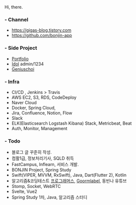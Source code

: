 Hi, there.

### - Channel
* https://gigas-blog.tistory.com
* https://github.com/bonjin-app

### - Side Project
* [Portfolio](http://gigas.synology.me:9090)
* [Idol](http://gigas.synology.me:9091) admin/1234
* [Geniuschoi](http://gigas.synology.me:7070/geniuschoi)

### - Infra
* CI/CD , Jenkins > Travis
* AWS EC2, S3, RDS, CodeDeploy
* Naver Cloud
* Docker, Spring Cloud,
* Jira, Confluence, Notion, Flow
* Slack
* ELK(Elasticsearch Logstash Kibana) Stack, Metricbeat, Beat
* Auth, Monitor, Management

### - Todo
* 블로그 글 꾸준히 작성.
* 컴활1급, 정보처리기사, SQLD 취득
* FastCampus, Inflearn, 서비스 개발.
* BONJIN Project, Spring Study
* Swift(VIPER, MVVM, RxSwift), Java, Dart(Flutter 2), Kotlin
* 알고리즘&코딩테스트 [프로그래머스](https://programmers.co.kr/), [Goormlabel](https://level.goorm.io), 동빈나 유튜브
* Stomp, Socket, WebRTC
* Svelte, Vue2
* Spring Study 1차, Java, 알고리즘 스터디
